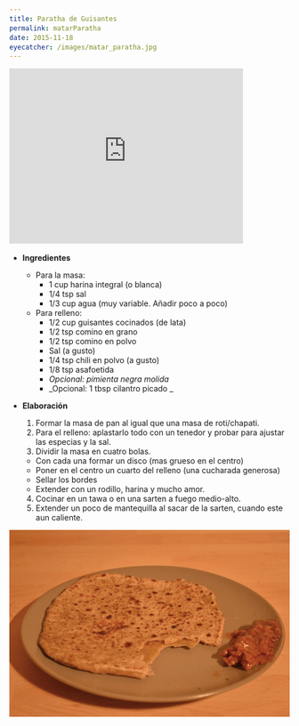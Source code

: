 ```yaml
---
title: Paratha de Guisantes
permalink: matarParatha
date: 2015-11-18
eyecatcher: /images/matar_paratha.jpg
---
```


<iframe width="420" height="315" src="http://www.youtube.com/embed/DsRroao6hRg" frameborder="0"
allowfullscreen></iframe>


* **Ingredientes**

  * Para la masa: 
    * 1 cup harina integral (o blanca)
    * 1/4 tsp sal
    * 1/3 cup agua (muy variable. Añadir poco a poco)
  * Para relleno: 
    * 1/2 cup guisantes cocinados (de lata)
    * 1/2 tsp comino en grano
    * 1/2 tsp comino en polvo
    * Sal (a gusto)
    * 1/4 tsp chili en polvo (a gusto)
    * 1/8 tsp asafoetida
    * _Opcional: pimienta negra molida_
    * _Opcional: 1 tbsp cilantro picado _

* **Elaboración**

  1. Formar la masa de pan al igual que una masa de roti/chapati.
  2. Para el relleno: aplastarlo todo con un tenedor y probar para ajustar las especias y la sal.
  3. Dividir la masa en cuatro bolas. 
    * Con cada una formar un disco (mas grueso en el centro)
    * Poner en el centro un cuarto del relleno (una cucharada generosa)
    * Sellar los bordes 
    * Extender con un rodillo, harina y mucho amor.
  4. Cocinar en un tawa o en una sarten a fuego medio-alto.
  5. Extender un poco de mantequilla al sacar de la sarten, cuando este aun caliente.

![MatarParatha](/images/matar_paratha.jpg)

